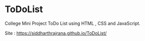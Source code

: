 # ToDoList
College Mini Project ToDo List using HTML , CSS and JavaScript.


Site :  https://siddharthrajrana.github.io/ToDoList/

